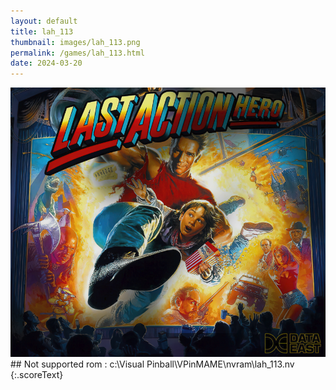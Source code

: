```yaml
---
layout: default
title: lah_113
thumbnail: images/lah_113.png
permalink: /games/lah_113.html
date: 2024-03-20
---
```


<img src="../images/lah_113.png" class="gameThumbnail img-fluid mx-auto align-middle">
## Not supported rom : c:\Visual Pinball\VPinMAME\nvram\lah_113.nv
{:.scoreText}

